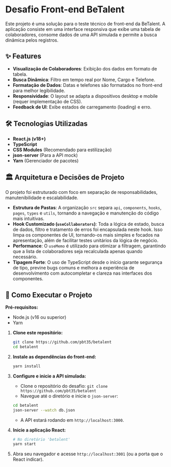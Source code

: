 # Desafio Front-end BeTalent

Este projeto é uma solução para o teste técnico de front-end da BeTalent. A aplicação consiste em uma interface responsiva que exibe uma tabela de colaboradores, consome dados de uma API simulada e permite a busca dinâmica pelos registros.

## ✨ Features

-   **Visualização de Colaboradores**: Exibição dos dados em formato de tabela.
-   **Busca Dinâmica**: Filtro em tempo real por Nome, Cargo e Telefone.
-   **Formatação de Dados**: Datas e telefones são formatados no front-end para melhor legibilidade.
-   **Responsividade**: O layout se adapta a dispositivos desktop e mobile (requer implementação de CSS).
-   **Feedback de UI**: Exibe estados de carregamento (loading) e erro.

## 🛠️ Tecnologias Utilizadas

-   **React.js (v18+)**
-   **TypeScript**
-   **CSS Modules** (Recomendado para estilização)
-   **json-server** (Para a API mock)
-   **Yarn** (Gerenciador de pacotes)

## 🏛️ Arquitetura e Decisões de Projeto

O projeto foi estruturado com foco em separação de responsabilidades, manutenibilidade e escalabilidade.

-   **Estrutura de Pastas**: A organização `src` separa `api`, `components`, `hooks`, `pages`, `types` e `utils`, tornando a navegação e manutenção do código mais intuitivas.
-   **Hook Customizado (`useCollaborators`)**: Toda a lógica de estado, busca de dados, filtro e tratamento de erros foi encapsulada neste hook. Isso limpa os componentes de UI, tornando-os mais simples e focados na apresentação, além de facilitar testes unitários da lógica de negócio.
-   **Performance**: O `useMemo` é utilizado para otimizar a filtragem, garantindo que a lista de colaboradores seja recalculada apenas quando necessário.
-   **Tipagem Forte**: O uso de TypeScript desde o início garante segurança de tipo, previne bugs comuns e melhora a experiência de desenvolvimento com autocompletar e clareza nas interfaces dos componentes.

## 🚀 Como Executar o Projeto

**Pré-requisitos:**
* Node.js (v16 ou superior)
* Yarn

1.  **Clone este repositório:**
    ```bash
    git clone https://github.com/pbt35/betalent
    cd betalent
    ```

2.  **Instale as dependências do front-end:**
    ```bash
    yarn install
    ```

3.  **Configure e inicie a API simulada:**
    * Clone o repositório do desafio: `git clone https://github.com/pbt35/betalent`
    * Navegue até o diretório e inicie o `json-server`:
    ```bash
    cd betalent
    json-server --watch db.json
    ```
    * A API estará rodando em `http://localhost:3000`.

4.  **Inicie a aplicação React:**
    ```bash
    # No diretório 'betalent'
    yarn start
    ```

5.  Abra seu navegador e acesse `http://localhost:3001` (ou a porta que o React indicar).